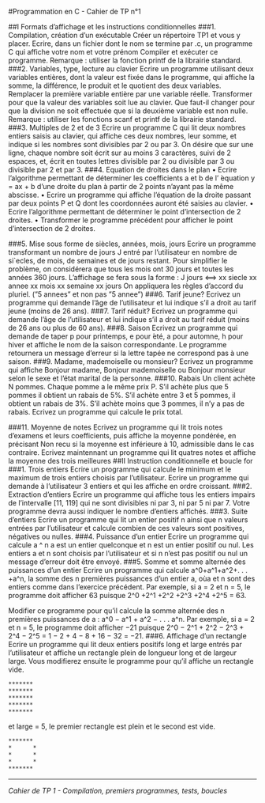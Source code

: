 #Programmation en C - Cahier de TP n°1

##I Formats d’affichage et les instructions conditionnelles
###1. Compilation, création d’un exécutable
Créer un répertoire TP1 et vous y placer. Ecrire, dans un fichier dont le nom se termine par .c, un programme C qui affiche votre nom et votre prénom
Compiler et exécuter ce programme.
Remarque : utiliser la fonction printf de la librairie standard.
###2. Variables, type, lecture au clavier
Ecrire un programme utilisant deux variables entières, dont la valeur est fixée dans le programme, qui affiche la somme, la différence, le produit et le quotient des deux variables. Remplacer la première variable entière par une variable réelle.
Transformer pour que la valeur des variables soit lue au clavier.
Que faut-il changer pour que la division ne soit effectuée que si la deuxième variable est non nulle.
Remarque : utiliser les fonctions scanf et printf de la librairie standard.
###3. Multiples de 2 et de 3
Ecrire un programme C qui lit deux nombres entiers saisis au clavier, qui affiche ces deux nombres, leur somme, et indique si les nombres sont divisibles par 2 ou par 3.
On désire que sur une ligne, chaque nombre soit écrit sur au moins 3 caractères, suivi de 2 espaces, et, écrit en toutes lettres divisible par 2 ou divisible par 3 ou divisible par 2 et par 3.
###4. Equation de droites dans le plan
• Ecrire l’algorithme permettant de déterminer les coefficients a et b de l’ ́equation y = ax + b d’une droite du plan à partir de 2 points n’ayant pas la même abscisse.
• Ecrire un programme qui affiche l’équation de la droite passant par deux points P et Q dont les coordonnées auront été saisies au clavier.
• Ecrire l’algorithme permettant de déterminer le point d’intersection de 2 droites.
• Transformer le programme précédent pour afficher le point d’intersection de 2 droites.

###5. Mise sous forme de siècles, années, mois, jours
Ecrire un programme transformant un nombre de jours J entré par l’utilisateur en nombre de si`ecles, de mois, de semaines et de jours restant.
Pour simplifier le problème, on considérera que tous les mois ont 30 jours et toutes les années 360 jours.
L’affichage se fera sous la forme :
J jours <==> xx siecle xx annee xx mois xx semaine xx jours
On appliquera les règles d’accord du pluriel. (”5 annees” et non pas ”5 annee”)
###6. Tarif jeune?
Ecrivez un programme qui demande l’âge de l’utilisateur et lui indique s’il a droit au tarif jeune (moins de 26 ans).
###7. Tarif réduit?
Ecrivez un programme qui demande l’âge de l’utilisateur et lui indique s’il a droit au tarif réduit (moins de 26 ans ou plus de 60 ans).
###8. Saison
Ecrivez un programme qui demande de taper p pour printemps, e pour  ́eté, a pour automne, h pour hiver et affiche le nom de la saison correspondante. Le programme retournera un message d’erreur si la lettre tapée ne correspond pas à une saison.
###9. Madame, mademoiselle ou monsieur?
Ecrivez un programme qui affiche Bonjour madame, Bonjour mademoiselle ou Bonjour monsieur selon le sexe et l’état marital de la personne.
###10. Rabais
Un client achète N pommes. Chaque pomme a le même prix P. S’il achète plus que 5 pommes il obtient un rabais de 5%. S’il achète entre 3 et 5 pommes, il obtient un rabais de 3%. S’il achète moins que 3 pommes, il n’y a pas de rabais.
Ecrivez un programme qui calcule le prix total.

###11. Moyenne de notes
Ecrivez un programme qui lit trois notes d’examens et leurs coefficients, puis affiche la moyenne pondérée, en précisant Non recu si la moyenne est inférieure à 10, admissible dans le cas contraire.
Ecrivez maintennant un programme qui lit quatres notes et affiche la moyenne des trois meilleures
##II Instruction conditionnelle et boucle for
###1. Trois entiers
Ecrire un programme qui calcule le minimum et le maximum de trois entiers choisis par l’utilisateur.
Ecrire un programme qui demande à l’utilisateur 3 entiers et qui les affiche en ordre croissant.
###2. Extraction d’entiers
Ecrire un programme qui affiche tous les entiers impairs de l’intervalle [11, 119] qui ne sont divisibles ni par 3, ni par 5 ni par 7.
Votre programme devra aussi indiquer le nombre d’entiers affichés.
###3. Suite d’entiers
Ecrire un programme qui lit un entier positif n ainsi que n valeurs entrées par l’utilisateur et calcule combien de ces valeurs sont positives, négatives ou nulles.
###4. Puissance d’un entier
Ecrire un programme qui calcule a ^ n a est un entier quelconque et n est un entier positif ou nul. Les entiers a et n sont choisis par l’utilisateur et si n n’est pas positif ou nul un message d’erreur doit être envoyé.
###5. Somme et somme alternée des puissances d’un entier
Ecrire un programme qui calcule a^0+a^1+a^2+. . . +a^n, la somme des n premières puissances d’un entier a, oùa et n sont des entiers comme dans l’exercice précédent.
Par exemple,
si a = 2 et n = 5, le programme doit afficher 63 puisque 2^0 +2^1 +2^2 +2^3 +2^4 +2^5 = 63.


Modifier ce programme pour qu’il calcule la somme alternée des n premières puissances de a : a^0 − a^1 + a^2 − . . . a^n.
Par exemple, si a = 2 et n = 5, le programme doit afficher −21
puisque 2^0 − 2^1 + 2^2 − 2^3 + 2^4 − 2^5 = 1 − 2 + 4 − 8 + 16 − 32 = −21.
###6. Affichage d’un rectangle
Ecrire un programme qui lit deux entiers positifs long et large entrés par l’utilisateur et affiche un rectangle plein de longueur long et de largeur large.
Vous modifierez ensuite le programme pour qu’il affiche un rectangle vide.

	******* 
	******* 
	*******
	******* 
	*******et large = 5, le premier rectangle est plein et le second est vide.
	******* 
	*      *
	*      *
	*      *
	*******

********************
*Cahier de TP 1 - Compilation, premiers programmes, tests, boucles*